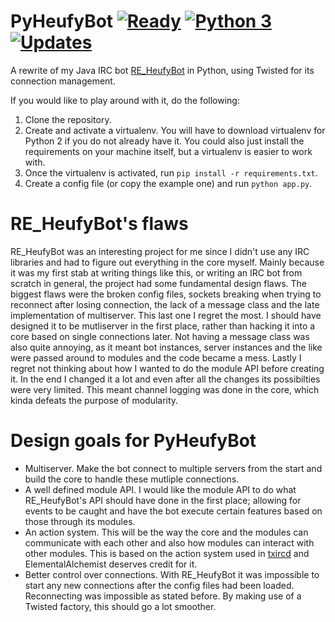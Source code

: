 PyHeufyBot [![Ready](https://badge.waffle.io/heufneutje/pyheufybot.svg?label=ready&title=Ready)](https://waffle.io/heufneutje/pyheufybot) [![Python 3](https://pyup.io/repos/github/heufneutje/pyheufybot/python-3-shield.svg)](https://pyup.io/repos/github/heufneutje/pyheufybot/) [![Updates](https://pyup.io/repos/github/heufneutje/pyheufybot/shield.svg)](https://pyup.io/repos/github/heufneutje/pyheufybot/)
==========

A rewrite of my Java IRC bot [RE_HeufyBot](https://github.com/Heufneutje/RE_HeufyBot) in Python, 
using Twisted for its connection management.

If you would like to play around with it, do the following:

1. Clone the repository.
2. Create and activate a virtualenv. You will have to download virtualenv for Python 2 if you do not
already have it. You could also just install the requirements on your machine itself, but a
virtualenv is easier to work with.
3. Once the virtualenv is activated, run `pip install -r requirements.txt`.
4. Create a config file (or copy the example one)  and run `python app.py`.

RE_HeufyBot's flaws
===================

RE_HeufyBot was an interesting project for me since I didn't use any IRC libraries and had to figure
out everything in the core myself. Mainly because it was my first stab at writing things like 
this, or writing an IRC bot from scratch in general, the project had some fundamental design flaws.
The biggest flaws were the broken config files, sockets breaking when trying to reconnect after
losing connection, the lack of a message class and the late implementation of multiserver. This last
one I regret the most. I should have designed it to be mutliserver in the first place, rather than
hacking it into a core based on single connections later. Not having a message class was also quite
annoying, as it meant bot instances, server instances and the like were passed around to modules and
the code became a mess. Lastly I regret not thinking about how I wanted to do the module API before
creating it. In the end I changed it a lot and even after all the changes its possibilties were very
limited. This meant channel logging was done in the core, which kinda defeats the purpose of
modularity.

Design goals for PyHeufyBot
===========================

- Multiserver. Make the bot connect to multiple servers from the start and build the core to handle
  these mutliple connections.
- A well defined module API. I would like the module API to do what RE_HeufyBot's API should have
  done in the first place; allowing for events to be caught and have the bot execute certain 
  features based on those through its modules.
- An action system. This will be the way the core and the modules can communicate with each other
  and also how modules can interact with other modules. This is based on the action system used in
  [txircd](https://github.com/ElementalAlchemist/txircd) and ElementalAlchemist deserves credit for it.
- Better control over connections. With RE_HeufyBot it was impossible to start any new connections 
  after the config files had been loaded. Reconnecting was impossible as stated before. By making 
  use of a Twisted factory, this should go a lot smoother.
